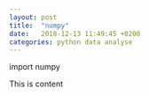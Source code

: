```yaml
---
layout: post
title:  "numpy"
date:   2018-12-13 11:49:45 +0200
categories: python data analyse
---
```

import numpy

This is content


[jekyll-docs]: http://jekyllrb.com/docs/home
[jekyll-gh]:   https://github.com/jekyll/jekyll
[jekyll-talk]: https://talk.jekyllrb.com/
